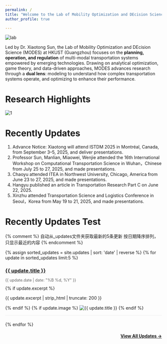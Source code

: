 ```yaml
---
permalink: /
title: "Welcome to the Lab of Mobility Optimization and DEcision Science (MODES) at HKUST(GZ)"
author_profile: true

---
```


![lab](/images/MODES-3.png)

Led by Dr. Xiaotong Sun, the Lab of Mobility Optimization and DEcision Science (MODES) at HKUST (Guangzhou) focuses on the **planning, operation, and regulation** of multi-modal transportation systems empowered by emerging technologies. Drawing on analytical optimization, game theory, and data-driven approaches, MODES advances research through a **dual lens**: modeling to understand how complex transportation systems operate, and optimizing to enhance their performance.



Research Highlights
======
![1](../images/research-highlight.jpg)<br>

Recently Updates
======
1. Advance Notice: Xiaotong will attend ISTDM 2025 in Montréal, Canada, from September 3–5, 2025, and deliver presentations.
2. Professor Sun, Manlian, Miaowei, Wenjie attended the 16th International Workshop on Computational Transportation Science in Wuhan，Chinese from July 25 to 27, 2025, and made presentations.
3. Chaoyu attended ITEA in Northwest University, Chicago, America from June 23 to 27, 2025, and made presentations.
4. Hangyu published an article in Transportation Research Part C on June 22, 2025.
5. Xinzhu attended Transportation Science and Logistics Conference in Seoul，Korea from May 19 to 21, 2025, and made presentations.
   
Recently Updates Test
======
{% comment %}
  自动从_updates文件夹获取最新的5条更新
  按日期降序排列，只显示最近的内容
{% endcomment %}

<div class="recent-updates">
  {% assign sorted_updates = site.updates | sort: 'date' | reverse %}
     <!-- 核心逻辑：
       1. site.updates - Jekyll自动读取_updates文件夹中的所有文件，形成一个集合
       2. | sort: 'date' - 管道符后的sort按照每个文件中的date字段排序
       3. | reverse - 反转排序（从新到旧）
       4. assign sorted_updates - 将排序后的结果赋值给变量sorted_updates
  -->
  {% for update in sorted_updates limit:5 %}
   <!-- 循环遍历sorted_updates变量 limit:5 - 限制只循环前5个元素（最新的5条更新）;每次循环中，当前项存储在update变量中-->
    <div class="update-item" style="margin-bottom: 20px; padding-bottom: 15px; border-bottom: 1px solid #eee;">
      <h3 style="margin-bottom: 5px;">
        <a href="{{ update.url | relative_url }}">{{ update.title }}</a>
      </h3>
       <!-- 更新标题：
           - update.title - 从更新文件的front matter中获取title字段
           - update.url - Jekyll自动生成的该更新的URL
           - relative_url - 过滤器，确保URL相对于网站根目录正确
      -->
      <p style="color: #666; font-size: 0.9em; margin-bottom: 10px;">
        {{ update.date | date: "%B %d, %Y" }}
      </p>
      {% if update.excerpt %}
        <p style="margin-bottom: 5px;">{{ update.excerpt | strip_html | truncate: 200 }}</p>
      {% endif %}
      {% if update.image %}
        <img src="{{ update.image | relative_url }}" alt="{{ update.title }}" style="max-width: 100%; height: auto; margin-top: 10px;">
      {% endif %}
    </div>
  {% endfor %}
</div>

<p style="text-align: right; margin-top: 20px;">
  <a href="{{ '/updates/' | relative_url }}" style="font-weight: bold;">View All Updates →</a>
</p>




